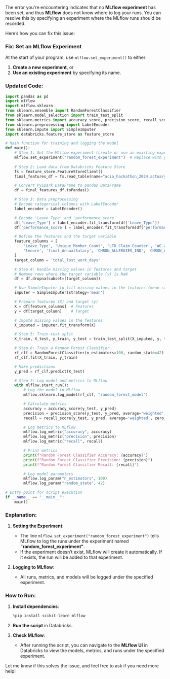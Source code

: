 The error you're encountering indicates that no **MLflow experiment** has been set, and thus **MLflow** does not know where to log your runs. You can resolve this by specifying an experiment where the MLflow runs should be recorded.

Here’s how you can fix this issue:

### Fix: Set an MLflow Experiment

At the start of your program, use `mlflow.set_experiment()` to either:
1. **Create a new experiment**, or
2. **Use an existing experiment** by specifying its name.

### Updated Code:

```python
import pandas as pd
import mlflow
import mlflow.sklearn
from sklearn.ensemble import RandomForestClassifier
from sklearn.model_selection import train_test_split
from sklearn.metrics import accuracy_score, precision_score, recall_score
from sklearn.preprocessing import LabelEncoder
from sklearn.impute import SimpleImputer
import databricks.feature_store as feature_store

# Main function for training and logging the model
def main():
    # Step 1: Set the MLflow experiment (create or use an existing experiment)
    mlflow.set_experiment("random_forest_experiment")  # Replace with your experiment name
    
    # Step 2: Load data from Databricks Feature Store
    fs = feature_store.FeatureStoreClient()
    final_features_df = fs.read_table(name="acia_hackathon_2024.actuarydb_wizards.client_a_features")

    # Convert PySpark DataFrame to pandas DataFrame
    df = final_features_df.toPandas()

    # Step 3: Data preprocessing
    # Encode categorical columns with LabelEncoder
    label_encoder = LabelEncoder()

    # Encode 'Leave_Type' and 'performance_score'
    df['Leave_Type'] = label_encoder.fit_transform(df['Leave_Type'])
    df['performance_score'] = label_encoder.fit_transform(df['performance_score'])

    # Define the features and the target variable
    feature_columns = [
        'Leave_Type', 'Unique_Member_Count', 'LTD_Claim_Counter', 'WC_any_Claim_Counter', 'STD_Claim_Counter',
        'tenure', 'final_AnnualSalary', 'CHRON_ALLERGIES_IND', 'CHRON_ARTHRITIS_IND', 'CHRON_ASTHMA_IND', 'total_medical_cost'
    ]
    target_column = 'total_lost_work_days'

    # Step 4: Handle missing values in features and target
    # Remove rows where the target variable (y) is NaN
    df = df.dropna(subset=[target_column])

    # Use SimpleImputer to fill missing values in the features (mean strategy for numerical columns)
    imputer = SimpleImputer(strategy='mean')

    # Prepare features (X) and target (y)
    X = df[feature_columns]  # Features
    y = df[target_column]    # Target

    # Impute missing values in the features
    X_imputed = imputer.fit_transform(X)

    # Step 5: Train-test split
    X_train, X_test, y_train, y_test = train_test_split(X_imputed, y, test_size=0.3, random_state=42)

    # Step 6: Train a Random Forest Classifier
    rf_clf = RandomForestClassifier(n_estimators=100, random_state=42)
    rf_clf.fit(X_train, y_train)

    # Make predictions
    y_pred = rf_clf.predict(X_test)

    # Step 7: Log model and metrics to MLflow
    with mlflow.start_run():
        # Log the model to MLflow
        mlflow.sklearn.log_model(rf_clf, "random_forest_model")

        # Calculate metrics
        accuracy = accuracy_score(y_test, y_pred)
        precision = precision_score(y_test, y_pred, average='weighted', zero_division=1)
        recall = recall_score(y_test, y_pred, average='weighted', zero_division=1)

        # Log metrics to MLflow
        mlflow.log_metric("accuracy", accuracy)
        mlflow.log_metric("precision", precision)
        mlflow.log_metric("recall", recall)

        # Print metrics
        print(f"Random Forest Classifier Accuracy: {accuracy}")
        print(f"Random Forest Classifier Precision: {precision}")
        print(f"Random Forest Classifier Recall: {recall}")

        # Log model parameters
        mlflow.log_param("n_estimators", 100)
        mlflow.log_param("random_state", 42)

# Entry point for script execution
if __name__ == "__main__":
    main()
```

### Explanation:
1. **Setting the Experiment**: 
   - The line `mlflow.set_experiment("random_forest_experiment")` tells MLflow to log the runs under the experiment named **"random_forest_experiment"**.
   - If the experiment doesn’t exist, MLflow will create it automatically. If it exists, the run will be added to that experiment.

2. **Logging to MLflow**:
   - All runs, metrics, and models will be logged under the specified experiment.

### How to Run:
1. **Install dependencies**:
   ```python
   %pip install scikit-learn mlflow
   ```

2. **Run the script** in Databricks.

3. **Check MLflow**: 
   - After running the script, you can navigate to the **MLflow UI** in Databricks to view the models, metrics, and runs under the specified experiment.

Let me know if this solves the issue, and feel free to ask if you need more help!
